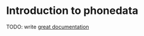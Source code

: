 # Introduction to phonedata

TODO: write [great documentation](http://jacobian.org/writing/what-to-write/)
